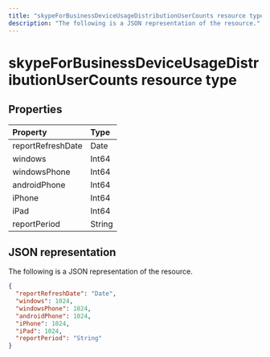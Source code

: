 ```yaml
---
title: "skypeForBusinessDeviceUsageDistributionUserCounts resource type"
description: "The following is a JSON representation of the resource."
---
```


# skypeForBusinessDeviceUsageDistributionUserCounts resource type

## Properties

| Property          | Type   |
| :---------------- | :----- |
| reportRefreshDate | Date   |
| windows           | Int64  |
| windowsPhone      | Int64  |
| androidPhone      | Int64  |
| iPhone            | Int64  |
| iPad              | Int64  |
| reportPeriod      | String |

## JSON representation

The following is a JSON representation of the resource.

<!-- {
  "blockType": "resource",
  "@odata.type": "microsoft.graph.skypeForBusinessDeviceUsageDistributionUserCounts"
} -->

```json
{
  "reportRefreshDate": "Date", 
  "windows": 1024, 
  "windowsPhone": 1024, 
  "androidPhone": 1024, 
  "iPhone": 1024, 
  "iPad": 1024, 
  "reportPeriod": "String"
}
```
